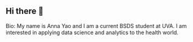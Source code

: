 ## Hi there 👋

Bio:
My name is Anna Yao and I am a current BSDS student at UVA. I am interested in applying data science and analytics to the health world.
